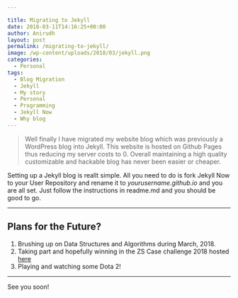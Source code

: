 ```yaml
---

title: Migrating to Jekyll
date: 2018-03-11T14:16:25+00:00
author: Anirudh
layout: post
permalink: /migrating-to-jekyll/
image: /wp-content/uploads/2018/03/jekyll.png
categories:
  - Personal
tags:
  - Blog Migration
  - Jekyll
  - My story
  - Personal
  - Programming
  - Jekyll Now
  - Why blog
---
```

> Well finally I have migrated my website blog which was previously a WordPress blog into Jekyll. This website is hosted on Github Pages thus reducing my server costs to 0. Overall maintaining a high quality customizable and hackable blog has never been easier or cheaper.

Setting up a Jekyll blog is reallt simple. All you need to do is fork Jekyll Now to your User Repository and rename it to _yourusername.github.io_ and you are all set. Just follow the instructions in readme.md and you should be good to go.

* * *

## Plans for the Future?

  1. Brushing up on Data Structures and Algorithms during March, 2018.
  2. Taking part and hopefully winning in the ZS Case challenge 2018 hosted [here](https://netengage.firstnaukri.com/Contest/index/eventGroupID/655)
  3. Playing and watching some Dota 2!

* * *

See you soon!